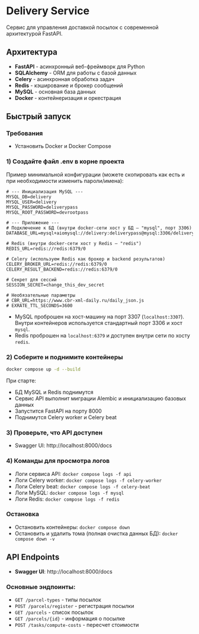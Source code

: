 # Delivery Service

Сервис для управления доставкой посылок с современной архитектурой FastAPI.

## Архитектура

- **FastAPI** - асинхронный веб-фреймворк для Python
- **SQLAlchemy** - ORM для работы с базой данных
- **Celery** - асинхронная обработка задач
- **Redis** - кэширование и брокер сообщений
- **MySQL** - основная база данных
- **Docker** - контейнеризация и оркестрация


## Быстрый запуск

### Требования
- Установить Docker и Docker Compose

### 1) Создайте файл .env в корне проекта
Пример минимальной конфигурации (можете скопировать как есть и при необходимости изменить пароли/имена):

```env
# --- Инициализация MySQL ---
MYSQL_DB=delivery
MYSQL_USER=delivery
MYSQL_PASSWORD=deliverypass
MYSQL_ROOT_PASSWORD=devrootpass

# --- Приложение ---
# Подключение к БД (внутри docker-сети хост у БД — "mysql", порт 3306)
DATABASE_URL=mysql+aiomysql://delivery:deliverypass@mysql:3306/delivery

# Redis (внутри docker-сети хост у Redis — "redis")
REDIS_URL=redis://redis:6379/0

# Celery (используем Redis как брокер и backend результатов)
CELERY_BROKER_URL=redis://redis:6379/0
CELERY_RESULT_BACKEND=redis://redis:6379/0

# Секрет для сессий
SESSION_SECRET=change_this_dev_secret

# Необязательные параметры
# CBR_URL=https://www.cbr-xml-daily.ru/daily_json.js
# EXRATE_TTL_SECONDS=3600
```

- MySQL проброшен на хост-машину на порт 3307 (`localhost:3307`). Внутри контейнеров используется стандартный порт 3306 и хост `mysql`.
- Redis проброшен на `localhost:6379` и доступен внутри сети по хосту `redis`.

### 2) Соберите и поднимите контейнеры
```bash
docker compose up -d --build
```

При старте:
- БД MySQL и Redis поднимутся
- Сервис API выполнит миграции Alembic и инициализацию базовых данных
- Запустится FastAPI на порту 8000
- Поднимутся Celery worker и Celery beat

### 3) Проверьте, что API доступен
- Swagger UI: http://localhost:8000/docs

### 4) Команды для просмотра логов
- Логи сервиса API: `docker compose logs -f api`
- Логи Celery worker: `docker compose logs -f celery-worker`
- Логи Celery beat: `docker compose logs -f celery-beat`
- Логи MySQL: `docker compose logs -f mysql`
- Логи Redis: `docker compose logs -f redis`

### Остановка
- Остановить контейнеры: `docker compose down`
- Остановить и удалить тома (полная очистка данных БД): `docker compose down -v`

## API Endpoints

- **Swagger UI**: http://localhost:8000/docs

### Основные эндпоинты:
- `GET /parcel-types` - типы посылок
- `POST /parcels/register` - регистрация посылки
- `GET /parcels` - список посылок
- `GET /parcels/{id}` - информация о посылке
- `POST /tasks/compute-costs` - пересчет стоимости